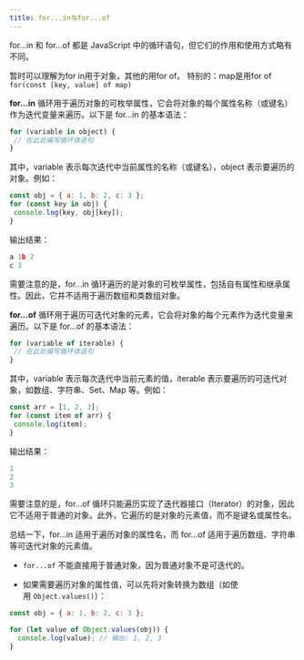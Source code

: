 ```yaml
---
title: for...in与for...of
---
```

for...in 和 for...of 都是 JavaScript 中的循环语句，但它们的作用和使用方式略有不同。

暂时可以理解为for in用于对象，其他的用for of。
特别的：map是用for of
`for(const [key, value] of map)`

**for...in** 循环用于遍历对象的可枚举属性，它会将对象的每个属性名称（或键名）作为迭代变量来遍历。以下是 for...in 的基本语法：

```js
for (variable in object) {
 // 在此处编写循环体语句
}
```

  

其中，variable 表示每次迭代中当前属性的名称（或键名），object 表示要遍历的对象。例如：

```js
const obj = { a: 1, b: 2, c: 3 };
for (const key in obj) {
 console.log(key, obj[key]);
}
```

  

输出结果：

```js
a 1b 2
c 3
```

需要注意的是，for...in 循环遍历的是对象的可枚举属性，包括自有属性和继承属性。因此，它并不适用于遍历数组和类数组对象。

**for...of** 循环用于遍历可迭代对象的元素，它会将对象的每个元素作为迭代变量来遍历。以下是 for...of 的基本语法：

```js
for (variable of iterable) {
 // 在此处编写循环体语句
}
```


其中，variable 表示每次迭代中当前元素的值，iterable 表示要遍历的可迭代对象，如数组、字符串、Set、Map 等。例如：

```js
const arr = [1, 2, 3];
for (const item of arr) {
 console.log(item);
}
```

  
输出结果：

```js
1
2
3
```


需要注意的是，for...of 循环只能遍历实现了迭代器接口（Iterator）的对象，因此它不适用于普通的对象。此外，它遍历的是对象的元素值，而不是键名或属性名。

总结一下，for...in 适用于遍历对象的属性名，而 for...of 适用于遍历数组、字符串等可迭代对象的元素值。

- `for...of` 不能直接用于普通对象，因为普通对象不是可迭代的。
    
- 如果需要遍历对象的属性值，可以先将对象转换为数组（如使用 `Object.values()`）：
    
```js
const obj = { a: 1, b: 2, c: 3 };

for (let value of Object.values(obj)) {
  console.log(value); // 输出: 1, 2, 3
}
```